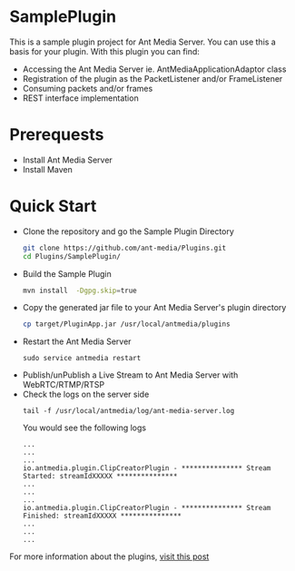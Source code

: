 # SamplePlugin
This is a sample plugin project for Ant Media Server. You can use this a basis for your plugin.
With this plugin you can find:
- Accessing the Ant Media Server ie. AntMediaApplicationAdaptor class
- Registration of the plugin as the PacketListener and/or FrameListener 
- Consuming packets and/or frames
- REST interface implementation

# Prerequests
- Install Ant Media Server
- Install Maven 

# Quick Start

- Clone the repository and go the Sample Plugin Directory
  ```sh
  git clone https://github.com/ant-media/Plugins.git
  cd Plugins/SamplePlugin/
  ```
- Build the Sample Plugin
  ```sh
  mvn install  -Dgpg.skip=true
  ```
- Copy the generated jar file to your Ant Media Server's plugin directory
  ```sh
  cp target/PluginApp.jar /usr/local/antmedia/plugins
  ```
- Restart the Ant Media Server
  ```
  sudo service antmedia restart
  ```
- Publish/unPublish a Live Stream to Ant Media Server with WebRTC/RTMP/RTSP
- Check the logs on the server side 
  ```
  tail -f /usr/local/antmedia/log/ant-media-server.log
  ```
  You would see the following logs
  ```
  ...
  ...
  ...
  io.antmedia.plugin.ClipCreatorPlugin - *************** Stream Started: streamIdXXXXX ***************
  ...
  ...
  ...
  io.antmedia.plugin.ClipCreatorPlugin - *************** Stream Finished: streamIdXXXXX ***************
  ...
  ...
  ...
  ```

For more information about the plugins, [visit this post](https://antmedia.io/plugins-will-make-ant-media-server-more-powerful/)
  
